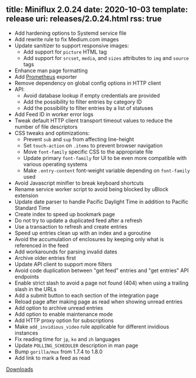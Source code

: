 title: Miniflux 2.0.24
date: 2020-10-03
template: release
uri: releases/2.0.24.html
rss: true
---

* Add hardening options to Systemd service file
* Add rewrite rule to fix Medium.com images
* Update sanitizer to support responsive images:
    - Add support for `picture` HTML tag
    - Add support for `srcset`, `media`, and `sizes` attributes to `img` and `source` tags
* Enhance man page formatting
* Add [Prometheus](https://prometheus.io/) exporter
* Remove dependency on global config options in HTTP client
* API:
    - Avoid database lookup if empty credentials are provided
    - Add the possibility to filter entries by category ID
    - Add the possibility to filter entries by a list of statuses
* Add Feed ID in worker error logs
* Tweak default HTTP client transport timeout values to reduce the number of file descriptors
* CSS tweaks and optimizations:
    - Prevent `sub` and `sup` from affecting line-height
    - Set `touch-action` on `.items` to prevent browser navigation
    - Move `font-family` specific CSS to the appropriate file
    - Update primary `font-family` for UI to be even more compatible with various operating systems
    - Make `.entry-content` font-weight variable depending on `font-family` used
* Avoid Javascript minifier to break keyboard shortcuts
* Rename service worker script to avoid being blocked by uBlock extension
* Update date parser to handle Pacific Daylight Time in addition to Pacific Standard Time
* Create index to speed up bookmark page
* Do not try to update a duplicated feed after a refresh
* Use a transaction to refresh and create entries
* Speed up entries clean up with an index and a goroutine
* Avoid the accumulation of enclosures by keeping only what is referenced in the feed
* Add workarounds for parsing invalid dates
* Archive older entries first
* Update API client to support more filters
* Avoid code duplication between "get feed" entries and "get entries" API endpoints
* Enable strict slash to avoid a page not found (404) when using a trailing slash in the URLs
* Add a submit button to each section of the integration page
* Reload page after making page as read when showing unread entries
* Add option to archive unread entries
* Add option to enable maintenance mode
* Add HTTP proxy option for subscriptions
* Make `add_invidious_video` rule applicable for different invidious instances
* Fix reading time for `jp`, `ko` and `zh` languages
* Update `POLLING_SCHEDULER` description in man page
* Bump `gorilla/mux` from 1.7.4 to 1.8.0
* Add link to mark a feed as read

[Downloads](https://github.com/miniflux/miniflux/releases/tag/2.0.24)
